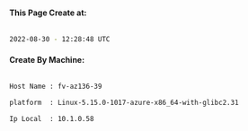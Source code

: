 
   
#### This Page Create at:

```bash

2022-08-30 - 12:28:48 UTC

```

#### Create By Machine:

```bash

Host Name : fv-az136-39

platform  : Linux-5.15.0-1017-azure-x86_64-with-glibc2.31

Ip Local  : 10.1.0.58

```

